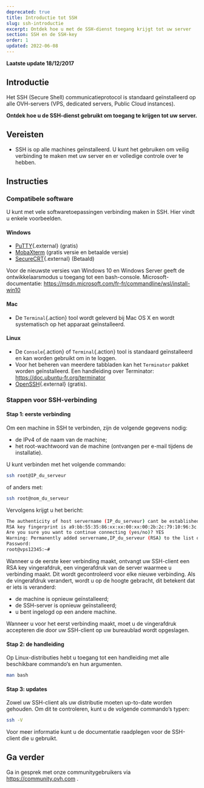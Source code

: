 ```yaml
---
deprecated: true
title: Introductie tot SSH
slug: ssh-introductie
excerpt: Ontdek hoe u met de SSH-dienst toegang krijgt tot uw server
section: SSH en de SSH-key
order: 1
updated: 2022-06-08
---
```


**Laatste update 18/12/2017**

## Introductie

Het SSH (Secure Shell) communicatieprotocol is standaard geïnstalleerd op alle OVH-servers (VPS, dedicated servers, Public Cloud instances).

**Ontdek hoe u de SSH-dienst gebruikt om toegang te krijgen tot uw server.**

## Vereisten

- SSH is op alle machines geïnstalleerd.  U kunt het gebruiken om veilig verbinding te maken met uw server en er volledige controle over te hebben.


## Instructies

### Compatibele software

U kunt met vele softwaretoepassingen verbinding maken in SSH. Hier vindt u enkele voorbeelden. 

#### Windows

- [PuTTY](http://www.putty.org/){.external} (gratis)
- [MobaXterm](https://mobaxterm.mobatek.net/) (gratis versie en betaalde versie)
- [SecureCRT](http://www.vandyke.com/products/securecrt/){.external} (Betaald)

Voor de nieuwste versies van Windows 10 en Windows Server geeft de ontwikkelaarsmodus u toegang tot een bash-console. Microsoft-documentatie: <https://msdn.microsoft.com/fr-fr/commandline/wsl/install-win10>

#### Mac

- De `Terminal`{.action} tool wordt geleverd bij Mac OS X en wordt systematisch op het apparaat geïnstalleerd.


#### Linux

- De `Console`{.action} of `Terminal`{.action} tool is standaard geïnstalleerd en kan worden gebruikt om in te loggen.
- Voor het beheren van meerdere tabbladen kan het `Terminator` pakket worden geïnstalleerd. Een handleiding over Terminator: <https://doc.ubuntu-fr.org/terminator>
- [OpenSSH](http://www.openssh.com){.external} (gratis).


### Stappen voor SSH-verbinding

#### Stap 1: eerste verbinding

Om een machine in SSH te verbinden, zijn de volgende gegevens nodig: 

- de IPv4 of de naam van de machine;
- het root-wachtwoord van de machine (ontvangen per e-mail tijdens de installatie). 


U kunt verbinden met het volgende commando: 

```sh
ssh root@IP_du_serveur
```

of anders met:

```sh
ssh root@nom_du_serveur
```

Vervolgens krijgt u het bericht: 

```sh
The authenticity of host servername (IP_du_serveur) cant be established.
RSA key fingerprint is a9:bb:55:35:86:xx:xx:00:xx:00:2b:2c:79:10:96:3c.
Are you sure you want to continue connecting (yes/no)? YES
Warning: Permanently added servername,IP_du_serveur (RSA) to the list of known hosts.
Password:
root@vps12345:~#
```

Wanneer u de eerste keer verbinding maakt, ontvangt uw SSH-client een RSA key vingerafdruk, een vingerafdruk van de server waarmee u verbinding maakt. Dit wordt gecontroleerd voor elke nieuwe verbinding. Als de vingerafdruk verandert, wordt u op de hoogte gebracht, dit betekent dat er iets is veranderd:

- de machine is opnieuw geïnstalleerd; 
- de SSH-server is opnieuw geïnstalleerd; 
- u bent ingelogd op een andere machine. 

Wanneer u voor het eerst verbinding maakt, moet u de vingerafdruk accepteren die door uw SSH-client op uw bureaublad wordt opgeslagen.


#### Stap 2: de handleiding

Op Linux-distributies hebt u toegang tot een handleiding met alle beschikbare commando‘s en hun argumenten.

```sh
man bash
```

#### Stap 3: updates

Zowel uw SSH-client als uw distributie moeten up-to-date worden gehouden. Om dit te controleren, kunt u de volgende commando‘s typen:

```sh
ssh -V
```

Voor meer informatie kunt u de documentatie raadplegen voor de SSH-client die u gebruikt.


## Ga verder

Ga in gesprek met onze communitygebruikers via <https://community.ovh.com> .